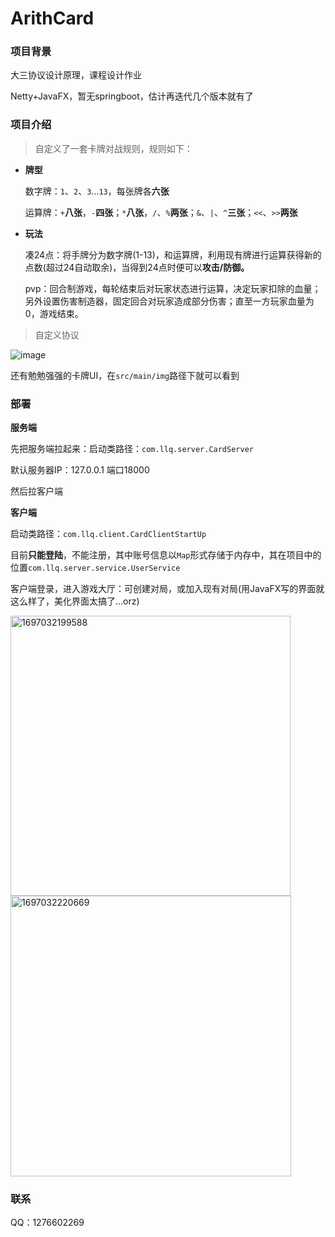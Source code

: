 # ArithCard

### 项目背景

大三协议设计原理，课程设计作业

Netty+JavaFX，暂无springboot，估计再迭代几个版本就有了

### 项目介绍

> 自定义了一套卡牌对战规则，规则如下：

- **牌型**
  
  数字牌：`1`、`2`、`3`…`13`，每张牌各**六张**

  运算牌：`+`**八张**，`-`**四张**；`*`**八张**，`/`、`%`**两张**；`&`、`|`、`^`**三张**；`<<`、`>>`**两张**

- **玩法**
  
  凑24点：将手牌分为数字牌(1-13)，和运算牌，利用现有牌进行运算获得新的点数(超过24自动取余)，当得到24点时便可以**攻击/防御。**
  
  pvp：回合制游戏，每轮结束后对玩家状态进行运算，决定玩家扣除的血量；另外设置伤害制造器，固定回合对玩家造成部分伤害；直至一方玩家血量为0，游戏结束。

> 自定义协议

![image](https://github.com/LuoZero-World/ArithCard/assets/99077678/ef2f01ea-261a-4120-91c4-cbbe9332d1ff)

还有勉勉强强的卡牌UI，在`src/main/img`路径下就可以看到

### 部署

**服务端**

先把服务端拉起来：启动类路径：`com.llq.server.CardServer`

默认服务器IP：127.0.0.1	端口18000

然后拉客户端

**客户端**

启动类路径：`com.llq.client.CardClientStartUp`

目前**只能登陆**，不能注册，其中账号信息以`Map`形式存储于内存中，其在项目中的位置`com.llq.server.service.UserService`

客户端登录，进入游戏大厅：可创建对局，或加入现有对局(用JavaFX写的界面就这么样了，美化界面太搞了...orz)

<img width="448" alt="1697032199588" src="https://github.com/LuoZero-World/ArithCard/assets/99077678/937f4147-bdfe-409e-8904-6380eaec4682"/>

<img width="449" alt="1697032220669" src="https://github.com/LuoZero-World/ArithCard/assets/99077678/84e77a99-8193-4968-a871-4c48893934bf"/>


### 联系
QQ：1276602269

